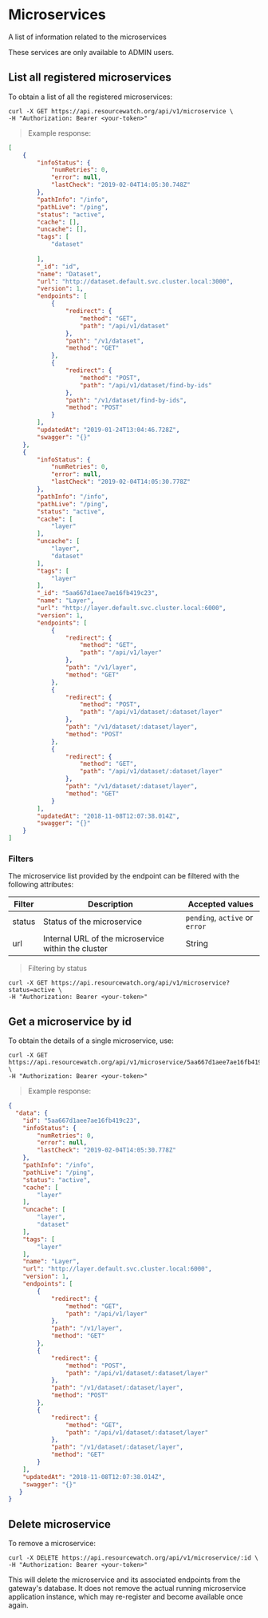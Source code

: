 # Microservices

A list of information related to the microservices

<aside class="notice">
    These services are only available to ADMIN users.
</aside>

## List all registered microservices

To obtain a list of all the registered microservices:

```shell
curl -X GET https://api.resourcewatch.org/api/v1/microservice \
-H "Authorization: Bearer <your-token>"
```

> Example response:

```json
[
    {
        "infoStatus": {
            "numRetries": 0,
            "error": null,
            "lastCheck": "2019-02-04T14:05:30.748Z"
        },
        "pathInfo": "/info",
        "pathLive": "/ping",
        "status": "active",
        "cache": [],
        "uncache": [],
        "tags": [
            "dataset"
          
        ],
        "_id": "id",
        "name": "Dataset",
        "url": "http://dataset.default.svc.cluster.local:3000",
        "version": 1,
        "endpoints": [
            {
                "redirect": {
                    "method": "GET",
                    "path": "/api/v1/dataset"
                },
                "path": "/v1/dataset",
                "method": "GET"
            },
            {
                "redirect": {
                    "method": "POST",
                    "path": "/api/v1/dataset/find-by-ids"
                },
                "path": "/v1/dataset/find-by-ids",
                "method": "POST"
            }
        ],
        "updatedAt": "2019-01-24T13:04:46.728Z",
        "swagger": "{}"
    },
    {
        "infoStatus": {
            "numRetries": 0,
            "error": null,
            "lastCheck": "2019-02-04T14:05:30.778Z"
        },
        "pathInfo": "/info",
        "pathLive": "/ping",
        "status": "active",
        "cache": [
            "layer"
        ],
        "uncache": [
            "layer",
            "dataset"
        ],
        "tags": [
            "layer"
        ],
        "_id": "5aa667d1aee7ae16fb419c23",
        "name": "Layer",
        "url": "http://layer.default.svc.cluster.local:6000",
        "version": 1,
        "endpoints": [
            {
                "redirect": {
                    "method": "GET",
                    "path": "/api/v1/layer"
                },
                "path": "/v1/layer",
                "method": "GET"
            },
            {
                "redirect": {
                    "method": "POST",
                    "path": "/api/v1/dataset/:dataset/layer"
                },
                "path": "/v1/dataset/:dataset/layer",
                "method": "POST"
            },
            {
                "redirect": {
                    "method": "GET",
                    "path": "/api/v1/dataset/:dataset/layer"
                },
                "path": "/v1/dataset/:dataset/layer",
                "method": "GET"
            }
        ],
        "updatedAt": "2018-11-08T12:07:38.014Z",
        "swagger": "{}"
    }
]
```

### Filters

The microservice list provided by the endpoint can be filtered with the following attributes:

Filter        | Description                                                  | Accepted values
------------- | -------------------------------------------------------------| ------------------------
status        | Status of the microservice                                   | `pending`, `active` or `error`
url           | Internal URL of the microservice within the cluster          | String

> Filtering by status

```shell
curl -X GET https://api.resourcewatch.org/api/v1/microservice?status=active \
-H "Authorization: Bearer <your-token>"
```

## Get a microservice by id

To obtain the details of a single microservice, use:

```shell
curl -X GET https://api.resourcewatch.org/api/v1/microservice/5aa667d1aee7ae16fb419c23 \
-H "Authorization: Bearer <your-token>"
```

> Example response:

```json
{
  "data": {
    "id": "5aa667d1aee7ae16fb419c23",
    "infoStatus": {
        "numRetries": 0,
        "error": null,
        "lastCheck": "2019-02-04T14:05:30.778Z"
    },
    "pathInfo": "/info",
    "pathLive": "/ping",
    "status": "active",
    "cache": [
        "layer"
    ],
    "uncache": [
        "layer",
        "dataset"
    ],
    "tags": [
        "layer"
    ],
    "name": "Layer",
    "url": "http://layer.default.svc.cluster.local:6000",
    "version": 1,
    "endpoints": [
        {
            "redirect": {
                "method": "GET",
                "path": "/api/v1/layer"
            },
            "path": "/v1/layer",
            "method": "GET"
        },
        {
            "redirect": {
                "method": "POST",
                "path": "/api/v1/dataset/:dataset/layer"
            },
            "path": "/v1/dataset/:dataset/layer",
            "method": "POST"
        },
        {
            "redirect": {
                "method": "GET",
                "path": "/api/v1/dataset/:dataset/layer"
            },
            "path": "/v1/dataset/:dataset/layer",
            "method": "GET"
        }
    ],
    "updatedAt": "2018-11-08T12:07:38.014Z",
    "swagger": "{}"
   }
}
```

## Delete microservice

To remove a microservice:

```shell
curl -X DELETE https://api.resourcewatch.org/api/v1/microservice/:id \
-H "Authorization: Bearer <your-token>"
```

This will delete the microservice and its associated endpoints from the gateway's database. It does not remove the actual running microservice application instance, which may re-register and become available once again.
